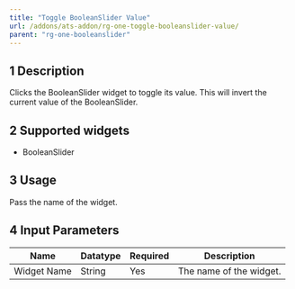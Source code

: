 ```yaml
---
title: "Toggle BooleanSlider Value"
url: /addons/ats-addon/rg-one-toggle-booleanslider-value/
parent: "rg-one-booleanslider"
---
```


## 1 Description

Clicks the BooleanSlider widget to toggle its value. This will invert the current value of the BooleanSlider.

## 2 Supported widgets

* BooleanSlider

## 3 Usage

Pass the name of the widget.

## 4 Input Parameters

Name | Datatype | Required | Description
---- | -------- | ------- |---------------
Widget Name | String | Yes | The name of the widget.
